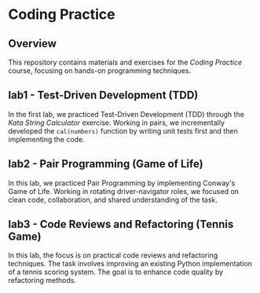 # Coding Practice  

## Overview  
This repository contains materials and exercises for the *Coding Practice* course, focusing on hands-on programming techniques.  

## lab1 - Test-Driven Development (TDD)  
In the first lab, we practiced Test-Driven Development (TDD) through the *Kata String Calculator* exercise. Working in pairs, we incrementally developed the `cal(numbers)` function by writing unit tests first and then implementing the code.

## lab2 - Pair Programming (Game of Life)
In this lab, we practiced Pair Programming by implementing Conway's Game of Life. Working in rotating driver-navigator roles, we focused on clean code, collaboration, and shared understanding of the task.

## lab3 - Code Reviews and Refactoring (Tennis Game)
In this lab, the focus is on practical code reviews and refactoring techniques. The task involves improving an existing Python implementation of a tennis scoring system. The goal is to enhance code quality by refactoring methods.
